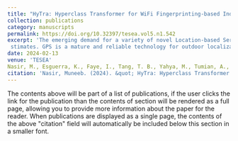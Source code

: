 ```yaml
---
title: "HyTra: Hyperclass Transformer for WiFi Fingerprinting-based Indoor Localization."
collection: publications
category: manuscripts
permalink: https://doi.org/10.32397/tesea.vol5.n1.542
excerpt: 'The emerging demand for a variety of novel Location-based Services (LBS) by consumers and industrial users is driven by the rapid and extensive proliferation of mobile smart devices. Sensors embedded in smart devices or machines provide wireless connectivity and Global Positioning System (GPS) capability, and are co-utilized to acquire location-linked data which are algorithmically transformed into reliable and accurate location 
 stimates. GPS is a mature and reliable technology for outdoor localization but indoor localization in a complex multi-storey building environment remains challenging due to fluctuations in wireless signal strength arising from multipath fading. Location-linked data from wireless access points (WAPs) such as received signal strength (RSS) are acquired as numerical sequences. By conceptualizing a fixed order sequence of WAP measurements as a sentence where the RSS from each WAP are words, we may leverage on recent advances in artificial intelligence for natural language processing (NLP) to enhance localization accuracy and improve robustness against signal fluctuations. We propose the hyper-class Transformer (HyTra), an encoder-only Transformer neural network which learns the relative positions of wireless access points (WAPs) through multiple learnable embeddings. We propose a second network, HyTra-HF, which improves upon HyTra by applying a hierarchical relationship between location classes. We test our proposed networks on public and private datasets varying in sizes. HyTra-HF outperforms existing deep learning solutions by obtaining 96.7% accuracy for the floor classification task on the UJIIndoorloc dataset. HyTra-HF is amenable to deep model compression and achieves accuracy of 95.95% with over ten-fold reduction in model size using Sparsity Aware Orthogonal (SAO) initialization and has the best-in-class accuracy for the sparse model.'
date: 2024-02-13
venue: 'TESEA'
Nasir, M., Esguerra, K., Faye, I., Tang, T. B., Yahya, M., Tumian, A., & Ho, E. T. W. (2024).
citation: 'Nasir, Muneeb. (2024). &quot; HyTra: Hyperclass Transformer for WiFi Fingerprinting-based Indoor Localization.&quot; Transactions on Energy Systems and Engineering Applications, vol 5(1), pp 1–24.'
---
```


The contents above will be part of a list of publications, if the user clicks the link for the publication than the contents of section will be rendered as a full page, allowing you to provide more information about the paper for the reader. When publications are displayed as a single page, the contents of the above "citation" field will automatically be included below this section in a smaller font.
